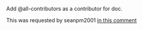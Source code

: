Add @all-contributors as a contributor for doc.

This was requested by seanpm2001 [in this comment](https://github.com/seanpm2001/Raspberry-Pi-Network-Setup/issues/2#issuecomment-1018986097)
